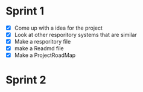 # Sprint 1

- [X] Come up with a idea for the project
- [X] Look at other resporitory systems that are similar
- [X] Make a resporitory file
- [X] make a Readmd file
- [X] Make a ProjectRoadMap

# Sprint 2

